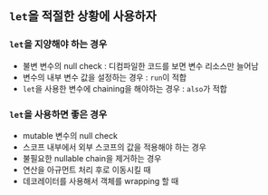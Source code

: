 ## `let`을 적절한 상황에 사용하자
### `let`을 지양해야 하는 경우
- 불변 변수의 null check : 디컴파일한 코드를 보면 변수 리소스만 늘어남
- 변수의 내부 변수 값을 설정하는 경우 : `run`이 적합
- `let`을 사용한 변수에 chaining을 해야하는 경우 : `also`가 적합
### `let`을 사용하면 좋은 경우
- mutable 변수의 null check
- 스코프 내부에서 외부 스코프의 값을 적용해야 하는 경우
- 불필요한 nullable chain을 제거하는 경우
- 연산을 아규먼트 처리 후로 이동시킬 때
- 데코레이터를 사용해서 객체를 wrapping 할 때
